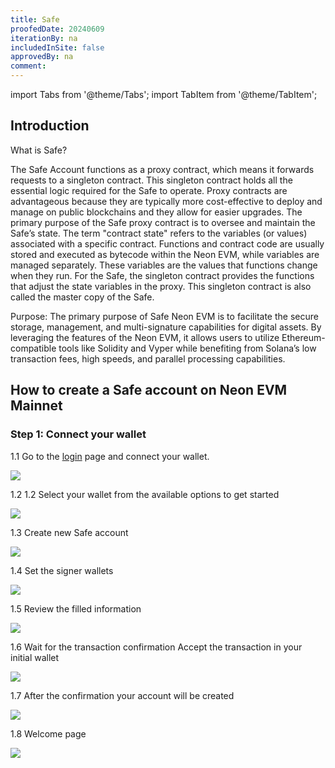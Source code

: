 ```yaml
---
title: Safe
proofedDate: 20240609
iterationBy: na
includedInSite: false
approvedBy: na
comment:
---
```


import Tabs from '@theme/Tabs';
import TabItem from '@theme/TabItem';

## Introduction

What is Safe?

The Safe Account functions as a proxy contract, which means it forwards requests to a singleton contract. This singleton contract holds all the essential logic required for the Safe to operate. Proxy contracts are advantageous because they are typically more cost-effective to deploy and manage on public blockchains and they allow for easier upgrades. The primary purpose of the Safe proxy contract is to oversee and maintain the Safe’s state.
The term "contract state" refers to the variables (or values) associated with a specific contract. Functions and contract code are usually stored and executed as bytecode within the Neon EVM, while variables are managed separately. These variables are the values that functions change when they run. For the Safe, the singleton contract provides the functions that adjust the state variables in the proxy. This singleton contract is also called the master copy of the Safe.

Purpose:
The primary purpose of Safe Neon EVM is to facilitate the secure storage, management, and multi-signature capabilities for digital assets. By leveraging the features of the Neon EVM, it allows users to utilize Ethereum-compatible tools like Solidity and Vyper while benefiting from Solana’s low transaction fees, high speeds, and parallel processing capabilities.

## How to create a Safe account on Neon EVM Mainnet

### Step 1: Connect your wallet

1.1 Go to the [login](https://safe.neonevm.org/welcome) page and connect your wallet.

<div className='neon-img-width-600' style={{textAlign: 'center'}}>

![](docs/developing/integrate/wallets/safe1.png)

</div>

1.2 1.2 Select your wallet from the available options to get started

<div className='neon-img-width-600' style={{textAlign: 'center'}}>

![](docs/developing/integrate/wallets/safe2.png)

</div>

1.3 Create new Safe account

<div className='neon-img-width-600' style={{textAlign: 'center'}}>

![](docs/developing/integrate/wallets/safe3.png)

</div>

1.4 Set the signer wallets

<div className='neon-img-width-600' style={{textAlign: 'center'}}>

![](docs/developing/integrate/wallets/safe4.png)

</div>


1.5 Review the filled information

<div className='neon-img-width-600' style={{textAlign: 'center'}}>

![](docs/developing/integrate/wallets/safe5.png)

</div>

1.6 Wait for the transaction confirmation
Accept the transaction in your initial wallet

<div className='neon-img-width-600' style={{textAlign: 'center'}}>

![](docs/developing/integrate/wallets/safe6.png)

</div>

1.7 After the confirmation your account will be created

<div className='neon-img-width-600' style={{textAlign: 'center'}}>

![](docs/developing/integrate/wallets/safe7.png)

</div>

1.8 Welcome page
<div className='neon-img-width-600' style={{textAlign: 'center'}}>

![](docs/developing/integrate/wallets/safe8.png)

</div>
